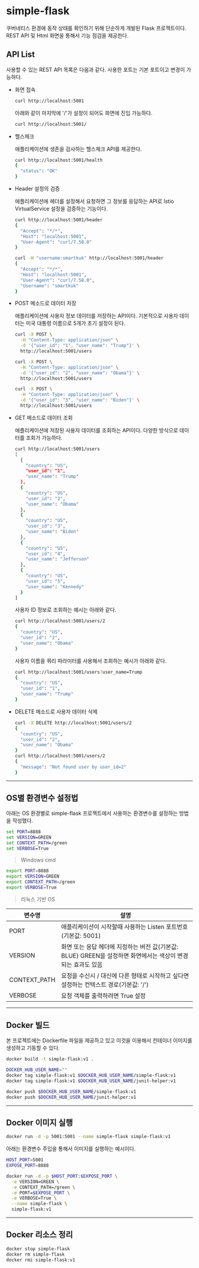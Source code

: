 
# simple-flask

쿠버네티스 환경에 동작 상태를 확인하기 위해 단순하게 개발된 Flask 프로젝트이다. REST API 및 Html 화면을 통해서 기능 점검을 제공한다.

## API List

사용할 수 있는 REST API 목록은 다음과 같다. 사용한 포트는 기본 포트이고 변경이 가능하다.

* 화면 접속

  ```sh
  curl http://localhost:5001
  ```

  아래와 같이 마지막에 '/'가 설정이 되어도 화면에 진입 가능하다.

  ```sh
  curl http://localhost:5001/
  ```

* 헬스체크

  애플리케이션에 생존을 검사하는 헬스체크 API를 제공한다.

  ```sh
  curl http://localhost:5001/health
  {
    "status": "OK"
  }
  ```

* Header 설정의 검증

  애플리케이션에 헤더를 설정해서 요청하면 그 정보를 응답하는 API로 Istio VirtualService 설정을 검증하는 기능이다.

  ```sh
  curl http://localhost:5001/header
  {
    "Accept": "*/*",
    "Host": "localhost:5001",
    "User-Agent": "curl/7.58.0"
  }
  ```

  ```sh
  curl -H "username:smartkuk" http://localhost:5001/header
  {
    "Accept": "*/*",
    "Host": "localhost:5001",
    "User-Agent": "curl/7.58.0",
    "Username": "smartkuk"
  }
  ```

* POST 메소드로 데이터 저장

  애플리케이션에 사용자 정보 데이터를 저장하는 API이다. 기본적으로 사용자 데이터는 미국 대통령 이름으로 5개가 초기 설정이 된다.

  ```sh
  curl -X POST \
    -H "Content-Type: application/json" \
    -d '{"user_id": "1", "user_name": "Trump"}' \
    http://localhost:5001/users
  ```

  ```sh
  curl -X POST \
    -H "Content-Type: application/json" \
    -d '{"user_id": "2", "user_name": "Obama"}' \
    http://localhost:5001/users
  ```

  ```sh
  curl -X POST \
    -H "Content-Type: application/json" \
    -d '{"user_id": "3", "user_name": "Biden"}' \
    http://localhost:5001/users
  ```

* GET 메소드로 데이터 조회

  애플리케이션에 저장된 사용자 데이터를 조회하는 API이다. 다양한 방식으로 데이터를 조회가 가능하다.

  ```sh
  curl http://localhost:5001/users
  [
    {
      "country": "US",
      "user_id": "1",
      "user_name": "Trump"
    },
    {
      "country": "US",
      "user_id": "2",
      "user_name": "Obama"
    },
    {
      "country": "US",
      "user_id": "3",
      "user_name": "Biden"
    },
    {
      "country": "US",
      "user_id": "4",
      "user_name": "Jefferson"
    },
    {
      "country": "US",
      "user_id": "5",
      "user_name": "Kennedy"
    }
  ]
  ```

  사용자 ID 정보로 조회하는 예시는 아래와 같다.

  ```sh
  curl http://localhost:5001/users/2
  {
    "country": "US",
    "user_id": "2",
    "user_name": "Obama"
  }
  ```

  사용자 이름을 쿼리 파라미터를 사용해서 조회하는 예시가 아래와 같다.

  ```sh
  curl http://localhost:5001/users?user_name=Trump
  {
    "country": "US",
    "user_id": "1",
    "user_name": "Trump"
  }
  ```

* DELETE 메소드로 사용자 데이터 삭제

  ```sh
  curl -X DELETE http://localhost:5001/users/2
  {
    "country": "US",
    "user_id": "2",
    "user_name": "Obama"
  }
  curl http://localhost:5001/users/2
  {
    "message": "Not found user by user_id=2"
  }
  ```

---

## OS별 환경변수 설정법

  아래는 OS 환경별로 simple-flask 프로젝트에서 사용하는 환경변수를 설정하는 방법을 작성했다.

  ```cmd
  set PORT=8888
  set VERSION=GREEN
  set CONTEXT_PATH=/green
  set VERBOSE=True
  ```

  > Windows cmd

  ```sh
  export PORT=8888
  export VERSION=GREEN
  export CONTEXT_PATH=/green
  export VERBOSE=True
  ```

  > 리눅스 기반 OS

  |변수명|설명|
  |---|---|
  |PORT|애플리케이션이 시작할때 사용하는 Listen 포트번호(기본값: 5001)|
  |VERSION|화면 또는 응답 헤더에 지정하는 버전 값(기본값: BLUE) GREEN을 설정하면 화면에서는 색상이 변경되는 효과도 있음|
  |CONTEXT_PATH|요청을 수신시 / 대신에 다른 형태로 시작하고 싶다면 설정하는 컨텍스트 경로(기본값: '/')|
  |VERBOSE|요청 객체를 출력하려면 True 설정|

---

## Docker 빌드

본 프로젝트에는 Dockerfile 파일을 제공하고 있고 이것을 이용해서 컨테이너 이미지를 생성하고 기동할 수 있다.

```sh
docker build -t simple-flask:v1 .
```

```sh
DOCKER_HUB_USER_NAME=""
docker tag simple-flask:v1 $DOCKER_HUB_USER_NAME/simple-flask:v1
docker tag simple-flask:v1 $DOCKER_HUB_USER_NAME/junit-helper:v1
```

```sh
docker push $DOCKER_HUB_USER_NAME/simple-flask:v1
docker push $DOCKER_HUB_USER_NAME/junit-helper:v1
```

---

## Docker 이미지 실행

```sh
docker run -d -p 5001:5001 --name simple-flask simple-flask:v1
```

아래는 환경변수 주입을 통해서 이미지를 실행하는 예시이다.

```sh
HOST_PORT=5001
EXPOSE_PORT=8888

docker run -d -p $HOST_PORT:$EXPOSE_PORT \
  -e VERSION=GREEN \
  -e CONTEXT_PATH=/green \
  -e PORT=$EXPOSE_PORT \
  -e VERBOSE=True \
  --name simple-flask \
  simple-flask:v1
```

---

## Docker 리소스 정리

```sh
docker stop simple-flask
docker rm simple-flask
docker rmi simple-flask:v1
```

